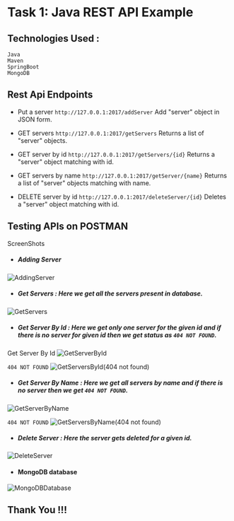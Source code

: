 # Task 1: Java REST API Example

## Technologies Used :
```
Java
Maven
SpringBoot
MongoDB
```
## Rest Api Endpoints
* Put a server ```http://127.0.0.1:2017/addServer``` Add "server" object in JSON form.

* GET servers ```http://127.0.0.1:2017/getServers``` Returns a list of "server" objects.

* GET server by id ```http://127.0.0.1:2017/getServers/{id}``` Returns a "server" object matching with id.

* GET servers by name ```http://127.0.0.1:2017/getServer/{name}``` Returns a list of "server" objects matching with name.

* DELETE server by id ```http://127.0.0.1:2017/deleteServer/{id}``` Deletes a "server" object matching with id. 

## Testing APIs on POSTMAN

ScreenShots

* ##### Adding Server 
![AddingServer](https://user-images.githubusercontent.com/73234020/158126625-4acafd28-6b27-4000-af10-991f793cb986.png)

* ##### Get Servers : Here we get all the servers present in database.

![GetServers](https://user-images.githubusercontent.com/73234020/158126948-5c6da388-dfda-47ce-84d1-5e65168df338.png)

* ##### Get Server By Id : Here we get only one server for the given id and if there is no server for given id then we get status as ``` 404 NOT FOUND ```.
Get Server By Id
![GetServerById](https://user-images.githubusercontent.com/73234020/158127198-03a097dc-2d2d-4753-ae83-adc39ea20a40.png)

```404 NOT FOUND```
![GetServersById(404 not found)](https://user-images.githubusercontent.com/73234020/158127233-eeb4881d-e29b-42e3-8d8c-8119f9051b59.jpg)

* ##### Get Server By Name : Here we get all servers by name and if there is no server then we get ```404 NOT FOUND```. 

![GetServerByName](https://user-images.githubusercontent.com/73234020/158127958-034116db-7f1d-438f-91f0-19774a2be5f9.png)

```404 NOT FOUND```
![GetServersByName(404 not found)](https://user-images.githubusercontent.com/73234020/158128985-4be3b264-7f4c-4f48-8c3f-e891b0f71077.png)


* ##### Delete Server : Here the server gets deleted for a given id.
![DeleteServer](https://user-images.githubusercontent.com/73234020/158128248-bf5a1522-0f02-4961-939c-7a7e007ba737.png)

* #### MongoDB database 
![MongoDBDatabase](https://user-images.githubusercontent.com/73234020/158129122-cdf80e34-fe71-4d7f-b23c-173d0aa4ca86.png)


## Thank You !!!


